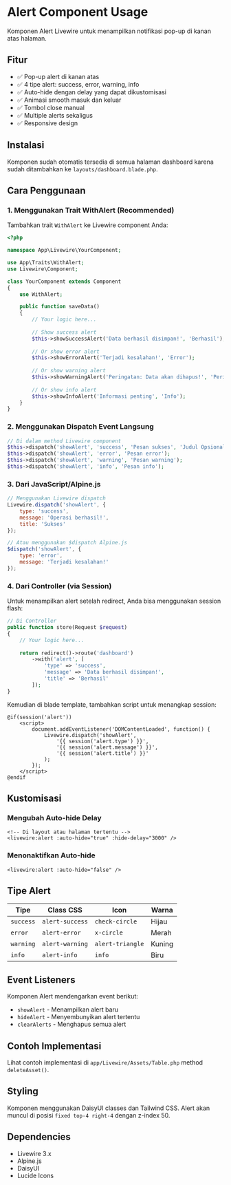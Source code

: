 # Alert Component Usage

Komponen Alert Livewire untuk menampilkan notifikasi pop-up di kanan atas halaman.

## Fitur

- ✅ Pop-up alert di kanan atas
- ✅ 4 tipe alert: success, error, warning, info
- ✅ Auto-hide dengan delay yang dapat dikustomisasi
- ✅ Animasi smooth masuk dan keluar
- ✅ Tombol close manual
- ✅ Multiple alerts sekaligus
- ✅ Responsive design

## Instalasi

Komponen sudah otomatis tersedia di semua halaman dashboard karena sudah ditambahkan ke `layouts/dashboard.blade.php`.

## Cara Penggunaan

### 1. Menggunakan Trait WithAlert (Recommended)

Tambahkan trait `WithAlert` ke Livewire component Anda:

```php
<?php

namespace App\Livewire\YourComponent;

use App\Traits\WithAlert;
use Livewire\Component;

class YourComponent extends Component
{
    use WithAlert;

    public function saveData()
    {
        // Your logic here...
        
        // Show success alert
        $this->showSuccessAlert('Data berhasil disimpan!', 'Berhasil');
        
        // Or show error alert
        $this->showErrorAlert('Terjadi kesalahan!', 'Error');
        
        // Or show warning alert
        $this->showWarningAlert('Peringatan: Data akan dihapus!', 'Peringatan');
        
        // Or show info alert
        $this->showInfoAlert('Informasi penting', 'Info');
    }
}
```

### 2. Menggunakan Dispatch Event Langsung

```php
// Di dalam method Livewire component
$this->dispatch('showAlert', 'success', 'Pesan sukses', 'Judul Opsional');
$this->dispatch('showAlert', 'error', 'Pesan error');
$this->dispatch('showAlert', 'warning', 'Pesan warning');
$this->dispatch('showAlert', 'info', 'Pesan info');
```

### 3. Dari JavaScript/Alpine.js

```javascript
// Menggunakan Livewire dispatch
Livewire.dispatch('showAlert', {
    type: 'success',
    message: 'Operasi berhasil!',
    title: 'Sukses'
});

// Atau menggunakan $dispatch Alpine.js
$dispatch('showAlert', {
    type: 'error',
    message: 'Terjadi kesalahan!'
});
```

### 4. Dari Controller (via Session)

Untuk menampilkan alert setelah redirect, Anda bisa menggunakan session flash:

```php
// Di Controller
public function store(Request $request)
{
    // Your logic here...
    
    return redirect()->route('dashboard')
        ->with('alert', [
            'type' => 'success',
            'message' => 'Data berhasil disimpan!',
            'title' => 'Berhasil'
        ]);
}
```

Kemudian di blade template, tambahkan script untuk menangkap session:

```blade
@if(session('alert'))
    <script>
        document.addEventListener('DOMContentLoaded', function() {
            Livewire.dispatch('showAlert', 
                '{{ session('alert.type') }}', 
                '{{ session('alert.message') }}', 
                '{{ session('alert.title') }}'
            );
        });
    </script>
@endif
```

## Kustomisasi

### Mengubah Auto-hide Delay

```blade
<!-- Di layout atau halaman tertentu -->
<livewire:alert :auto-hide="true" :hide-delay="3000" />
```

### Menonaktifkan Auto-hide

```blade
<livewire:alert :auto-hide="false" />
```

## Tipe Alert

| Tipe | Class CSS | Icon | Warna |
|------|-----------|------|-------|
| `success` | `alert-success` | `check-circle` | Hijau |
| `error` | `alert-error` | `x-circle` | Merah |
| `warning` | `alert-warning` | `alert-triangle` | Kuning |
| `info` | `alert-info` | `info` | Biru |

## Event Listeners

Komponen Alert mendengarkan event berikut:

- `showAlert` - Menampilkan alert baru
- `hideAlert` - Menyembunyikan alert tertentu
- `clearAlerts` - Menghapus semua alert

## Contoh Implementasi

Lihat contoh implementasi di `app/Livewire/Assets/Table.php` method `deleteAsset()`.

## Styling

Komponen menggunakan DaisyUI classes dan Tailwind CSS. Alert akan muncul di posisi `fixed top-4 right-4` dengan z-index 50.

## Dependencies

- Livewire 3.x
- Alpine.js
- DaisyUI
- Lucide Icons